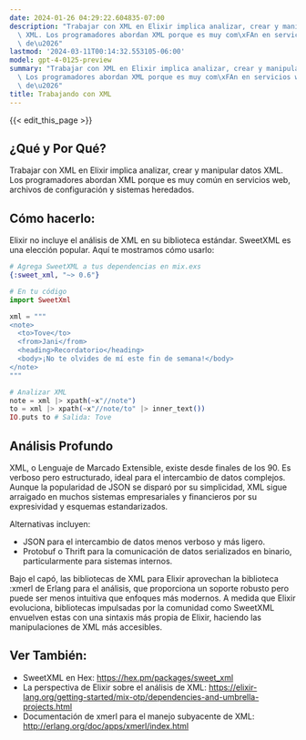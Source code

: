 ```yaml
---
date: 2024-01-26 04:29:22.604835-07:00
description: "Trabajar con XML en Elixir implica analizar, crear y manipular datos\
  \ XML. Los programadores abordan XML porque es muy com\xFAn en servicios web, archivos\
  \ de\u2026"
lastmod: '2024-03-11T00:14:32.553105-06:00'
model: gpt-4-0125-preview
summary: "Trabajar con XML en Elixir implica analizar, crear y manipular datos XML.\
  \ Los programadores abordan XML porque es muy com\xFAn en servicios web, archivos\
  \ de\u2026"
title: Trabajando con XML
---
```


{{< edit_this_page >}}

## ¿Qué y Por Qué?
Trabajar con XML en Elixir implica analizar, crear y manipular datos XML. Los programadores abordan XML porque es muy común en servicios web, archivos de configuración y sistemas heredados.

## Cómo hacerlo:
Elixir no incluye el análisis de XML en su biblioteca estándar. SweetXML es una elección popular. Aquí te mostramos cómo usarlo:

```elixir
# Agrega SweetXML a tus dependencias en mix.exs
{:sweet_xml, "~> 0.6"}

# En tu código
import SweetXml

xml = """
<note>
  <to>Tove</to>
  <from>Jani</from>
  <heading>Recordatorio</heading>
  <body>¡No te olvides de mí este fin de semana!</body>
</note>
"""

# Analizar XML
note = xml |> xpath(~x"//note")
to = xml |> xpath(~x"//note/to" |> inner_text())
IO.puts to # Salida: Tove
```

## Análisis Profundo
XML, o Lenguaje de Marcado Extensible, existe desde finales de los 90. Es verboso pero estructurado, ideal para el intercambio de datos complejos. Aunque la popularidad de JSON se disparó por su simplicidad, XML sigue arraigado en muchos sistemas empresariales y financieros por su expresividad y esquemas estandarizados.

Alternativas incluyen:
- JSON para el intercambio de datos menos verboso y más ligero.
- Protobuf o Thrift para la comunicación de datos serializados en binario, particularmente para sistemas internos.

Bajo el capó, las bibliotecas de XML para Elixir aprovechan la biblioteca :xmerl de Erlang para el análisis, que proporciona un soporte robusto pero puede ser menos intuitiva que enfoques más modernos. A medida que Elixir evoluciona, bibliotecas impulsadas por la comunidad como SweetXML envuelven estas con una sintaxis más propia de Elixir, haciendo las manipulaciones de XML más accesibles.

## Ver También:
- SweetXML en Hex: https://hex.pm/packages/sweet_xml
- La perspectiva de Elixir sobre el análisis de XML: https://elixir-lang.org/getting-started/mix-otp/dependencies-and-umbrella-projects.html
- Documentación de xmerl para el manejo subyacente de XML: http://erlang.org/doc/apps/xmerl/index.html
